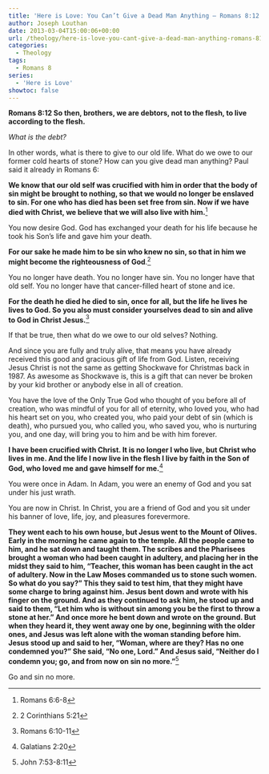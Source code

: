 ```yaml
---
title: 'Here is Love: You Can’t Give a Dead Man Anything – Romans 8:12'
author: Joseph Louthan
date: 2013-03-04T15:00:06+00:00
url: /theology/here-is-love-you-cant-give-a-dead-man-anything-romans-812/
categories:
  - Theology
tags:
  - Romans 8
series:
  - 'Here is Love'
showtoc: false
---
```

**Romans 8:12 So then, brothers, we are debtors, not to the flesh, to live according to the flesh.**

_What is the debt?_

In other words, what is there to give to our old life. What do we owe to our former cold hearts of stone? How can you give dead man anything? Paul said it already in Romans 6:

**We know that our old self was crucified with him in order that the body of sin might be brought to nothing, so that we would no longer be enslaved to sin. For one who has died has been set free from sin. Now if we have died with Christ, we believe that we will also live with him.**[^2]

You now desire God. God has exchanged your death for his life because he took his Son’s life and gave him your death.

**For our sake he made him to be sin who knew no sin, so that in him we might become the righteousness of God**.[^3]

You no longer have death. You no longer have sin. You no longer have that old self. You no longer have that cancer-filled heart of stone and ice.

**For the death he died he died to sin, once for all, but the life he lives he lives to God. So you also must consider yourselves dead to sin and alive to God in Christ Jesus.**[^4]

If that be true, then what do we owe to our old selves? Nothing.

And since you are fully and truly alive, that means you have already received this good and gracious gift of life from God. Listen, receiving Jesus Christ is not the same as getting Shockwave for Christmas back in 1987. As awesome as Shockwave is, this is a gift that can never be broken by your kid brother or anybody else in all of creation.

You have the love of the Only True God who thought of you before all of  creation, who was mindful of you for all of eternity, who loved you, who had his heart set on you, who created you, who paid your debt of sin (which is death), who pursued you, who called you, who saved you, who is nurturing you, and one day, will bring you to him and be with him forever.

**I have been crucified with Christ. It is no longer I who live, but Christ who lives in me. And the life I now live in the flesh I live by faith in the Son of God, who loved me and gave himself for me.**[^5]

You were once in Adam. In Adam, you were an enemy of God and you sat under his just wrath.

You are now in Christ. In Christ, you are a friend of God and you sit under his banner of love, life, joy, and pleasures forevermore.

**They went each to his own house, but Jesus went to the Mount of Olives. Early in the morning he came again to the temple. All the people came to him, and he sat down and taught them. The scribes and the Pharisees brought a woman who had been caught in adultery, and placing her in the midst they said to him, “Teacher, this woman has been caught in the act of adultery. Now in the Law Moses commanded us to stone such women. So what do you say?” This they said to test him, that they might have some charge to bring against him. Jesus bent down and wrote with his finger on the ground. And as they continued to ask him, he stood up and said to them, “Let him who is without sin among you be the first to throw a stone at her.” And once more he bent down and wrote on the ground. But when they heard it, they went away one by one, beginning with the older ones, and Jesus was left alone with the woman standing before him. Jesus stood up and said to her, “Woman, where are they? Has no one condemned you?” She said, “No one, Lord.” And Jesus said, “Neither do I condemn you; go, and from now on sin no more.”**[^6]

Go and sin no more.

[^2]: Romans 6:6-8
[^3]: 2 Corinthians 5:21
[^4]: Romans 6:10-11
[^5]: Galatians 2:20
[^6]: John 7:53-8:11